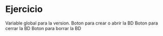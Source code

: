 # Ejercicio

Variable global para la version.
Boton para crear o abrir la BD
Boton para cerrar la BD
Boton para borrar la BD